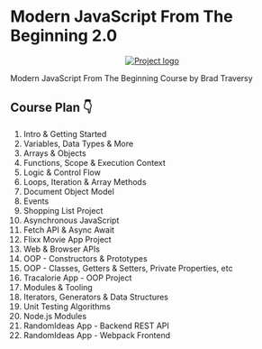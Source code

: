 # Modern JavaScript From The Beginning 2.0

<p align="center">
  <a href="https://tailwindcss.com/docs/installation" rel="noopener">
 <img src="https://img-c.udemycdn.com/course/240x135/1463348_52a4_4.jpg" alt="Project logo"></a>
</p>

Modern JavaScript From The Beginning Course by Brad Traversy

## Course Plan 👇

1. Intro & Getting Started
2. Variables, Data Types & More
3. Arrays & Objects
4. Functions, Scope & Execution Context
5. Logic & Control Flow
6. Loops, Iteration & Array Methods
7. Document Object Model
8. Events
9. Shopping List Project
10. Asynchronous JavaScript
11. Fetch API & Async Await
12. Flixx Movie App Project
13. Web & Browser APIs
14. OOP - Constructors & Prototypes
15. OOP - Classes, Getters & Setters, Private Properties, etc
16. Tracalorie App - OOP Project
17. Modules & Tooling
18. Iterators, Generators & Data Structures
19. Unit Testing Algorithms
20. Node.js Modules
21. RandomIdeas App - Backend REST API
22. RandomIdeas App - Webpack Frontend
